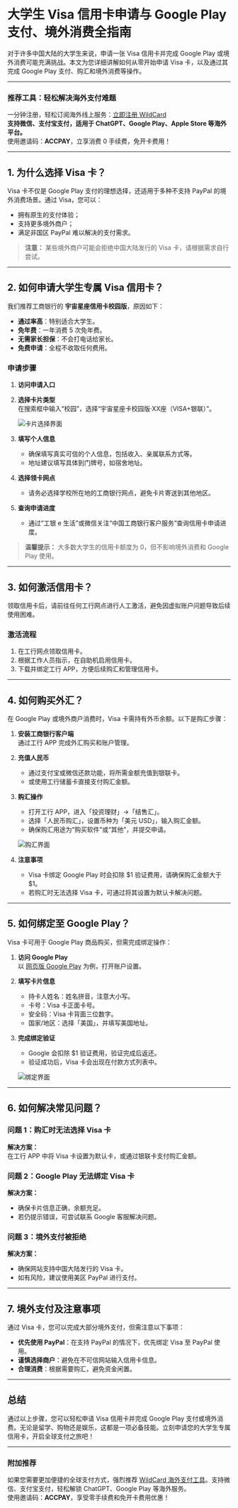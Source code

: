 # 大学生 Visa 信用卡申请与 Google Play 支付、境外消费全指南

对于许多中国大陆的大学生来说，申请一张 Visa 信用卡并完成 Google Play 或境外消费可能充满挑战。本文为您详细讲解如何从零开始申请 Visa 卡，以及通过其完成 Google Play 支付、购汇和境外消费等操作。

---

### **推荐工具：轻松解决海外支付难题**
一分钟注册，轻松订阅海外线上服务：[立即注册 WildCard](https://bit.ly/bewildcard)  
**支持微信、支付宝支付，适用于 ChatGPT、Google Play、Apple Store 等海外平台。**  
使用邀请码：**ACCPAY**，立享消费 0 手续费，免开卡费用！

---

## 1. 为什么选择 Visa 卡？

Visa 卡不仅是 Google Play 支付的理想选择，还适用于多种不支持 PayPal 的境外消费场景。通过 Visa，您可以：
- 拥有原生的支付体验；
- 支持更多境外商户；
- 满足非国区 PayPal 难以解决的支付需求。

> **注意：** 某些境外商户可能会拒绝中国大陆发行的 Visa 卡，请根据需求自行尝试。

---

## 2. 如何申请大学生专属 Visa 信用卡？

我们推荐工商银行的 **宇宙星座信用卡校园版**，原因如下：
- **通过率高**：特别适合大学生。
- **免年费**：一年消费 5 次免年费。
- **无需家长担保**：不会打电话给家长。
- **免费申请**：全程不收取任何费用。

### **申请步骤**

1. **访问申请入口**  

2. **选择卡片类型**  
   在搜索框中输入“校园”，选择“宇宙星座卡校园版·XX座（VISA+银联）”。

   ![卡片选择界面](https://tiger.fail/wp-content/uploads/2019/08/2019082613204866.jpg)

3. **填写个人信息**  
   - 确保填写真实可信的个人信息，包括收入、亲属联系方式等。
   - 地址建议填写具体到门牌号，如宿舍地址。

4. **选择领卡网点**  
   - 请务必选择学校所在地的工商银行网点，避免卡片寄送到其他地区。

5. **查询申请进度**  
   - 通过“工银 e 生活”或微信关注“中国工商银行客户服务”查询信用卡申请进度。

> **温馨提示：** 大多数大学生的信用卡额度为 0，但不影响境外消费和 Google Play 使用。

---

## 3. 如何激活信用卡？

领取信用卡后，请前往任何工行网点进行人工激活，避免因虚拟账户问题导致后续使用困难。

### **激活流程**
1. 在工行网点领取信用卡。
2. 根据工作人员指示，在自助机启用信用卡。
3. 下载并绑定工行 APP，方便后续购汇和管理信用卡。

---

## 4. 如何购买外汇？

在 Google Play 或境外商户消费时，Visa 卡需持有外币余额。以下是购汇步骤：

1. **安装工商银行客户端**  
   通过工行 APP 完成外汇购买和账户管理。

2. **充值人民币**  
   - 通过支付宝或微信还款功能，将所需金额充值到银联卡。
   - 或使用工行储蓄卡直接支付购汇金额。

3. **购汇操作**  
   - 打开工行 APP，进入「投资理财」→「结售汇」。
   - 选择「人民币购汇」，设置币种为「美元 USD」，输入购汇金额。
   - 确保购汇用途为“购买软件”或“其他”，并提交申请。

   ![购汇界面](https://tiger.fail/wp-content/uploads/2019/08/2019082613300050.jpg)

4. **注意事项**  
   - Visa 卡绑定 Google Play 时会扣除 $1 验证费用，请确保购汇金额大于 $1。
   - 若购汇时无法选择 Visa 卡，可通过将其设置为默认卡解决问题。

---

## 5. 如何绑定至 Google Play？

Visa 卡可用于 Google Play 商品购买，但需完成绑定操作：

1. **访问 Google Play**  
   以 [网页版 Google Play](https://play.google.com/store) 为例，打开账户设置。

2. **填写卡片信息**  
   - 持卡人姓名：姓名拼音，注意大小写。
   - 卡号：Visa 卡正面卡号。
   - 安全码：Visa 卡背面三位数字。
   - 国家/地区：选择「美国」，并填写美国地址。

3. **完成绑定验证**  
   - Google 会扣除 $1 验证费用，验证完成后返还。
   - 验证成功后，Visa 卡会出现在付款方式列表中。

   ![绑定界面](https://tiger.fail/wp-content/uploads/2019/08/2019082613311630.jpg)

---

## 6. 如何解决常见问题？

### **问题 1：购汇时无法选择 Visa 卡**
**解决方案：**  
在工行 APP 中将 Visa 卡设置为默认卡，或通过银联卡支付购汇金额。

### **问题 2：Google Play 无法绑定 Visa 卡**
**解决方案：**  
- 确保卡片信息正确，余额充足。
- 若仍提示错误，可尝试联系 Google 客服解决问题。

### **问题 3：境外支付被拒绝**
**解决方案：**  
- 确保网站支持中国大陆发行的 Visa 卡。
- 如有风险，建议使用美区 PayPal 进行支付。

---

## 7. 境外支付及注意事项

通过 Visa 卡，您可以完成大部分境外支付，但需注意以下事项：
- **优先使用 PayPal**：在支持 PayPal 的情况下，优先绑定 Visa 至 PayPal 使用。
- **谨慎选择商户**：避免在不可信网站输入信用卡信息。
- **合理消费**：根据需要购汇，避免资金闲置。

---

## 总结

通过以上步骤，您可以轻松申请 Visa 信用卡并完成 Google Play 支付或境外消费。无论是留学、购物还是娱乐，这都是一项必备技能。立刻申请您的大学生专属信用卡，开启全球支付之旅吧！

---

### **附加推荐**
如果您需要更加便捷的全球支付方式，强烈推荐 [WildCard 海外支付工具](https://bit.ly/bewildcard)。支持微信、支付宝支付，轻松解锁 ChatGPT、Google Play 等海外服务。  
使用邀请码：**ACCPAY**，享受零手续费和免开卡费用优惠！
